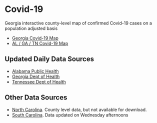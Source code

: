 # Covid-19

Georgia interactive county-level map of confirmed Covid-19 cases on a population adjusted basis

* [Georgia Covid-19 Map](https://hjhuney.github.io/Covid-19/viz/ga_covid.html)
* [AL / GA / TN Covid-19 Map](https://hjhuney.github.io/Covid-19/viz/al_ga_tn_covid.html)



## Updated Daily Data Sources

* [Alabama Public Health](http://alabamapublichealth.gov/infectiousdiseases/2019-coronavirus.html)
* [Georgia Dept of Health](https://dph.georgia.gov/covid-19-daily-status-report)
* [Tennessee Dept of Health](https://www.tn.gov/health/cedep/ncov.html)


## Other Data Sources
* [North Carolina](https://www.ncdhhs.gov/covid-19-case-count-nc). County level data, but not available for download.
* [South Carolina](https://www.scdhec.gov/infectious-diseases/viruses/coronavirus-disease-2019-covid-19/monitoring-testing-covid-19). Data updated on Wednesday afternoons
